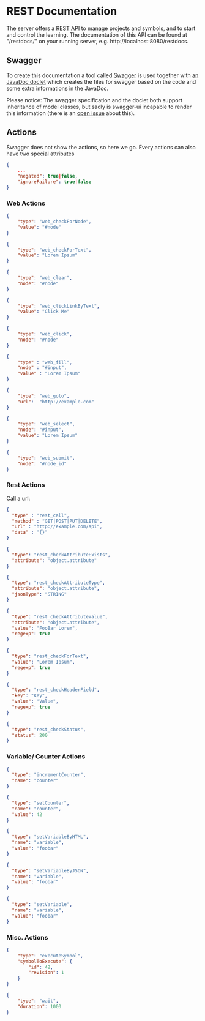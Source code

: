 REST Documentation
==================

The server offers a [REST API](http://en.wikipedia.org/wiki/Representational_state_transfer) to manage projects and
symbols, and to start and control the learning.
The documentation of this API can be found at "/restdocs/" on your running server, e.g. http://localhost:8080/restdocs.

Swagger
-------
To create this documentation a tool called [Swagger](http://swagger.io/) is used together with
[an JavaDoc doclet](https://github.com/Carma-Public/swagger-jaxrs-doclet) which creates the files for swagger based on
the code and some extra informations in the JavaDoc.

Please notice: The swagger specification and the doclet both support inheritance of model classes, but sadly is
swagger-ui incapable to render this information
(there is an [open issue](https://github.com/swagger-api/swagger-ui/issues/300) about this).

Actions
-------
Swagger does not show the actions, so here we go.
Every actions can also have two special attributes

```json
{
    ...
    "negated": true|false,
    "ignoreFailure": true|false
}
```

### Web Actions

```json
{
    "type": "web_checkForNode",
    "value": "#node"
}
```

```json
{
    "type": "web_checkForText",
    "value": "Lorem Ipsum"
}
```

```json
{
    "type": "web_clear",
    "node": "#node"
}
```

```json
{
    "type": "web_clickLinkByText",
    "value": "Click Me"
}
```

```json
{
    "type": "web_click",
    "node": "#node"
}
```

```json
{
    "type" : "web_fill",
    "node" : "#input",
    "value" : "Lorem Ipsum"
}
```

```json
{
    "type": "web_goto",
    "url":  "http://example.com"
}
```

```json
{
    "type": "web_select",
    "node": "#input",
    "value": "Lorem Ipsum"
}
```

```json
{
    "type": "web_submit",
    "node": "#node_id"
}
```

### Rest Actions
Call a url:

```json
{
  "type" : "rest_call",
  "method" : "GET|POST|PUT|DELETE",
  "url" : "http://example.com/api",
  "data" : "{}"
}
```

```json
{
  "type": "rest_checkAttributeExists",
  "attribute": "object.attribute"
}
```

```json
{
  "type": "rest_checkAttributeType",
  "attribute": "object.attribute",
  "jsonType": "STRING"
}
```

```json
{
  "type": "rest_checkAttributeValue",
  "attribute": "object.attribute",
  "value": "FooBar Lorem",
  "regexp": true
}
```

```json
{
  "type": "rest_checkForText",
  "value": "Lorem Ipsum",
  "regexp": true
}
```

```json
{
  "type": "rest_checkHeaderField",
  "key": "Key",
  "value": "Value",
  "regexp": true
}
```

```json
{
  "type": "rest_checkStatus",
  "status": 200
}
```

### Variable/ Counter Actions

```json
{
  "type": "incrementCounter",
  "name": "counter"
}
```

```json
{
  "type": "setCounter",
  "name": "counter",
  "value": 42
}
```

```json
{
  "type": "setVariableByHTML",
  "name": "variable",
  "value": "foobar"
}
```

```json
{
  "type": "setVariableByJSON",
  "name": "variable",
  "value": "foobar"
}
```

```json
{
  "type": "setVariable",
  "name": "variable",
  "value": "foobar"
}
```

### Misc. Actions

```json
{
    "type": "executeSymbol",
    "symbolToExecute": {
        "id": 42,
        "revision": 1
    }
}
```

```json
{
    "type": "wait",
    "duration": 1000
}
```
